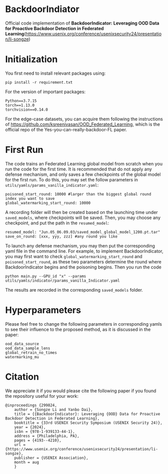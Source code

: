 # BackdoorIndiator

Official code implementation of **BackdoorIndicator: Leveraging OOD Data for
Proactive Backdoor Detection in Federated
Learning**(https://www.usenix.org/conference/usenixsecurity24/presentation/li-songze)

# Initialization
You first need to install relevant packages using:

    pip install -r requirement.txt

For the version of important packages:
    
    Python==3.7.15
    torch==1.13.0
    torchvision==0.14.0

For the edge-case datasets, you can acquire them following the instructions of https://github.com/ksreenivasan/OOD_Federated_Learning, 
which is the official repo of the Yes-you-can-really-backdoor-FL paper.

# First Run
The code trains an Federated Learning global model from scratch when you run the
code for the first time. It is recommended that do not apply any defense
mechanism, and only saves a few checkpoints of the global model for the first
run. To do this, you may set the follow parameters in
`utils/yamls/params_vanilla_indicator.yaml`:

    poisoned_start_round: 10000 #larger than the biggest global round index you want to save
    global_watermarking_start_round: 10000 

A recording folder will then be created based on the launching time under
`saved_models`, where checkpoints will be saved. Then, you may choose any
checkpoint, and put the path in the `resumed_model`:

    resumed_model: "Jun.05_06.09.03/saved_model_global_model_1200.pt.tar"
    save_on_round: [xxx, yyy, zzz] #any round you like

To launch any defense mechanism, you may then put the corresponding yaml file in
the command line. For example, to implement BackdoorIndicator, you may first
want to check `global_watermarking_start_round` and `poisoned_start_round`, as
these two parameters determine the round where BackdoorIndicator begins and the
poisoning begins. Then you run the code

    python main.py --GPU_id "x" --params utils/yamls/indicator/params_vanilla_Indicator.yaml

The results are recorded in the corresponding `saved_models` folder.

# Hyperparameters
Please feel free to change the following parameters in corresponding yamls to
see their influence to the proposed method, as it is discussed in the paper:

    ood_data_source
    ood_data_sample_lens
    global_retrain_no_times
    watermarking_mu

# Citation
We appreciate it if you would please cite the following paper if you found the
repository useful for your work:

    @inproceedings {299824,
        author = {Songze Li and Yanbo Dai},
        title = {{BackdoorIndicator}: Leveraging {OOD} Data for Proactive Backdoor Detection in Federated Learning},
        booktitle = {33rd USENIX Security Symposium (USENIX Security 24)},
        year = {2024},
        isbn = {978-1-939133-44-1},
        address = {Philadelphia, PA},
        pages = {4193--4210},
        url = {https://www.usenix.org/conference/usenixsecurity24/presentation/li-songze},
        publisher = {USENIX Association},
        month = aug
        }







